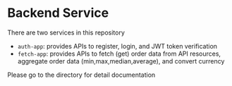 # Backend Service

There are two services in this repository
- `auth-app`: provides APIs to register, login, and JWT token verification
- `fetch-app`: provides APIs to fetch (get) order data from API resources, aggregate order data (min,max,median,average), and convert currency

Please go to the directory for detail documentation